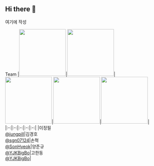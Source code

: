 ## Hi there 👋

<!--

**Here are some ideas to get you started:**

🙋‍♀️ A short introduction - what is your organization all about?
🌈 Contribution guidelines - how can the community get involved?
👩‍💻 Useful resources - where can the community find your docs? Is there anything else the community should know?
🍿 Fun facts - what does your team eat for breakfast?
🧙 Remember, you can do mighty things with the power of [Markdown](https://docs.github.com/github/writing-on-github/getting-started-with-writing-and-formatting-on-github/basic-writing-and-formatting-syntax)
-->

여기에 작성

Team
|<img src="" width="150" height="150"/>|<img src="" width="150" height="150"/>|<img src="" width="150" height="150"/>|<img src="" width="150" height="150"/>|<img src="" width="150" height="150"/>|
|:-:|:-:|:-:|:-:|:-:|
|이정필<br/>[@jungpill](https://github.com/jungpill)|김경호<br/>[@sgn07124](https://github.com/sgn07124)|손혁<br/>[@SonHyeok](https://github.com/SonHyeok)|양준규<br/>[@YJKBigBo](https://github.com/YJKBigBo)|고한동<br/>[@YJKBigBo](https://github.com/YJKBigBo)|
